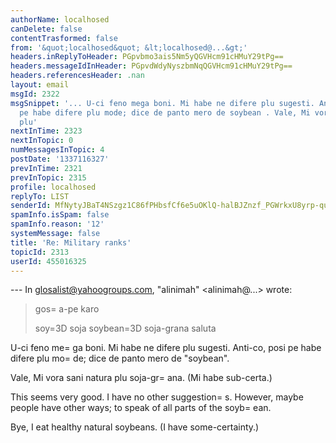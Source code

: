 ```yaml
---
authorName: localhosed
canDelete: false
contentTrasformed: false
from: '&quot;localhosed&quot; &lt;localhosed@...&gt;'
headers.inReplyToHeader: PGpvbmo3ais5Nm5yQGVHcm91cHMuY29tPg==
headers.messageIdInHeader: PGpvdWdyNyszbmNqQGVHcm91cHMuY29tPg==
headers.referencesHeader: .nan
layout: email
msgId: 2322
msgSnippet: '... U-ci feno mega boni. Mi habe ne difere plu sugesti. Anti-co, posi
  pe habe difere plu mode; dice de panto mero de soybean . Vale, Mi vora sani natura
  plu'
nextInTime: 2323
nextInTopic: 0
numMessagesInTopic: 4
postDate: '1337116327'
prevInTime: 2321
prevInTopic: 2315
profile: localhosed
replyTo: LIST
senderId: MfNytyJBaT4NSzgz1C86fPHbsfCf6e5uOKlQ-halBJZnzf_PGWrkxU8yrp-qugywB6q7_7v68szbROXkjVhlMvoXookTZsFzuzI
spamInfo.isSpam: false
spamInfo.reason: '12'
systemMessage: false
title: 'Re: Military ranks'
topicId: 2313
userId: 455016325
---
```




--- In glosalist@yahoogroups.com, "alinimah" <alinimah@...> wrote:

> gos=
a-pe karo
> 
> soy=3D soja
> soybean=3D  soja-grana 
> saluta

U-ci feno me=
ga boni.
Mi habe ne difere plu sugesti. Anti-co, posi pe habe difere plu mo=
de; dice de panto mero de "soybean".

Vale,
Mi vora sani natura plu soja-gr=
ana. (Mi habe sub-certa.)

This seems very good.
I have no other suggestion=
s. However, maybe people have other ways; to speak of all parts of the soyb=
ean.

Bye,
I eat healthy natural soybeans. (I have some-certainty.)


